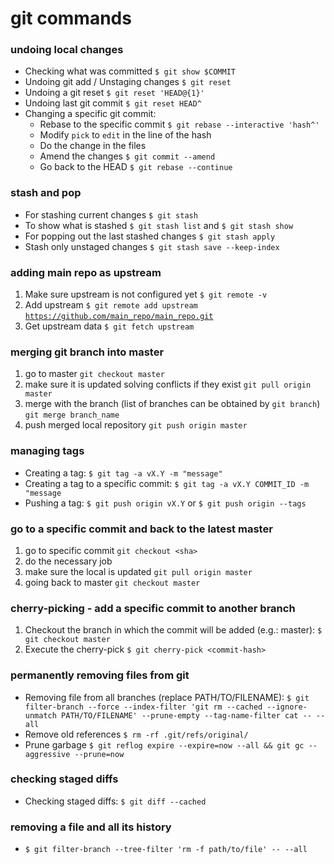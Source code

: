 # git commands

### undoing local changes

* Checking what was committed `$ git show $COMMIT`
* Undoing git add / Unstaging changes `$ git reset`
* Undoing a git reset `$ git reset 'HEAD@{1}'`
* Undoing last git commit `$ git reset HEAD^`
* Changing a specific git commit:
  * Rebase to the specific commit `$ git rebase --interactive 'hash^'`
  * Modify `pick` to `edit` in the line of the hash
  * Do the change in the files
  * Amend the changes `$ git commit --amend`
  * Go back to the HEAD `$ git rebase --continue`

### **stash and pop**

* For stashing current changes `$ git stash`
* To show what is stashed `$ git stash list` and `$ git stash show`
* For popping out the last stashed changes `$ git stash apply`
* Stash only unstaged changes `$ git stash save --keep-index`

### **adding main repo as upstream**

1. Make sure upstream is not configured yet `$ git remote -v`
2. Add upstream `$ git remote add upstream` [`https://github.com/main_repo/main_repo.git`](https://github.com/main_repo/main_repo.git)
3. Get upstream data `$ git fetch upstream`

### merging git branch into master

1. go to master `git checkout master`
2. make sure it is updated solving conflicts if they exist `git pull origin master`
3. merge with the branch \(list of branches can be obtained by `git branch`\) `git merge branch_name`
4. push merged local repository `git push origin master`

### managing tags

* Creating a tag: `$ git tag -a vX.Y -m "message"`
* Creating a tag to a specific commit: `$ git tag -a vX.Y COMMIT_ID -m "message`
* Pushing a tag: `$ git push origin vX.Y` or `$ git push origin --tags`

### go to a specific commit and back to the latest master

1. go to specific commit `git checkout <sha>`
2. do the necessary job
3. make sure the local is updated `git pull origin master`
4. going back to master `git checkout master`

### cherry-picking - add a specific commit to another branch

1. Checkout the branch in which the commit will be added \(e.g.: master\): `$ git checkout master`
2. Execute the cherry-pick `$ git cherry-pick <commit-hash>`

### permanently removing files from git

* Removing file from all branches \(replace PATH/TO/FILENAME\): `$ git filter-branch --force --index-filter 'git rm --cached --ignore-unmatch PATH/TO/FILENAME' --prune-empty --tag-name-filter cat -- --all`
* Remove old references `$ rm -rf .git/refs/original/`
* Prune garbage `$ git reflog expire --expire=now --all && git gc --aggressive --prune=now`

### checking staged diffs

* Checking staged diffs: `$ git diff --cached`

### removing a file and all its history

* `$ git filter-branch --tree-filter 'rm -f path/to/file' -- --all`


